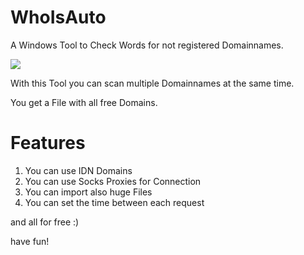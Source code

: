 # WhoIsAuto
A Windows Tool to Check Words for not registered Domainnames.

<img src="https://burncycle.de/share/overview2.png" />

With this Tool you can scan multiple Domainnames at the same time.

You get a File with all free Domains.

# Features
1. You can use IDN Domains
2. You can use Socks Proxies for Connection
3. You can import also huge Files
4. You can set the time between each request

and all for free :)

have fun!
